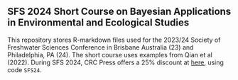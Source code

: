 ## SFS 2024 Short Course on Bayesian Applications in Environmental and Ecological Studies

This repository stores R-markdown files used for the 2023/24 Society of Freshwater Sciences Conference in Brisbane Australia (23) and Philadelphia, PA (24).  The short course uses examples from Qian et al (2022). During SFS 2024, CRC Press offers a 25% discount at [here](https://nam04.safelinks.protection.outlook.com/?url=https%3A%2F%2Fwww.routledge.com%2FBayesian-Applications-in-Environmental-and-Ecological-Studies-with-R-and-Stan%2FQian-DuFour-Alameddine%2Fp%2Fbook%2F9781138497399&data=05%7C02%7Csong.qian%40utoledo.edu%7C933ff16c41b44124f07108dc4764ae41%7C1d6b1707baa94a3da8f8deabfb3d467b%7C0%7C0%7C638463744982875698%7CUnknown%7CTWFpbGZsb3d8eyJWIjoiMC4wLjAwMDAiLCJQIjoiV2luMzIiLCJBTiI6Ik1haWwiLCJXVCI6Mn0%3D%7C0%7C%7C%7C&sdata=qC1jwU%2FQfvBGHeGSpkI5ydP7oBcXIgx6k5yp5ZLnR0M%3D&reserved=0), using code `SFS24`.


